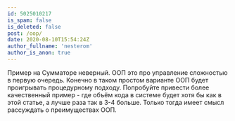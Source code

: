 ```yaml
---
id: 5025010217
is_spam: false
is_deleted: false
post: /oop/
date: 2020-08-10T15:54:24Z
author_fullname: 'nesterom'
author_is_anon: true
---
```


<p>Пример на Сумматоре неверный. ООП это про управление сложностью в первую очередь. Конечно в таком простом варианте ООП будет проигрывать процедурному подходу. Попробуйте привести более качественный пример - где объём кода в системе будет хотя бы как в этой статье, а лучше раза так в 3-4 больше. Только тогда имеет смысл рассуждать о преимуществах ООП.</p>
